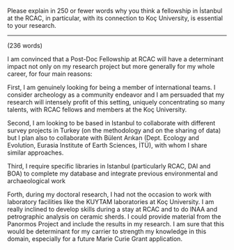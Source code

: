 Please explain in 250 or fewer words why you think a fellowship in İstanbul at
the RCAC, in particular, with its connection to Koç University, is essential to
your research.

-------------------------------------------------------------------------------
(236 words)

I am convinced that a Post-Doc Fellowship at RCAC will have a determinant
impact not only on my research project but more generally for my whole career,
for four main reasons:

First, I am genuinely looking for being a member of international teams. I
consider archeology as a community endeavor and I am persuaded that my research
will intensely profit of this setting, uniquely concentrating so many talents,
with RCAC fellows and members at the Koç University.

Second, I am looking to be based in Istanbul to collaborate with different
survey projects in Turkey (on the methodology and on the sharing of data) but I
plan also to collaborate with Bülent Arıkan (Dept. Ecology and Evolution,
Eurasia Institute of Earth Sciences, İTÜ), with whom I share similar approaches.

Third, I require specific libraries in Istanbul (particularly RCAC, DAI and BOA)
to   complete my database and integrate previous environmental and
archaeological work

Forth, during my doctoral research, I had not the occasion to work with
laboratory facilities like the KUYTAM laboratories at Koç University. I am
really inclined to develop skills during a stay at RCAC and to do INAA and
petrographic analysis on ceramic sherds. I could provide material from the
Panormos Project and include the results in my research.  I am sure that this
would be determinant for my carrier to strength my knowledge in this domain,
especially for a future Marie Curie Grant application.

